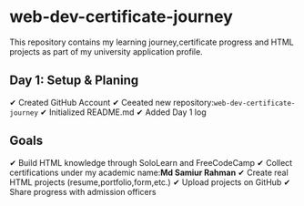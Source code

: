 # web-dev-certificate-journey
This repository contains my learning journey,certificate progress and HTML projects as part of my university application profile.
## Day 1: Setup & Planing
✔ Created GitHub Account
✔ Ceeated new repository:`web-dev-certificate-journey`
✔ Initialized README.md
✔ Added Day 1 log
## Goals 
✔ Build HTML knowledge through SoloLearn and FreeCodeCamp
✔ Collect certifications under my academic  name:**Md Samiur Rahman**
✔ Create real HTML projects (resume,portfolio,form,etc.)
✔ Upload projects on GitHub 
✔ Share progress with admission officers
